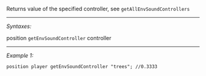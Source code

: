 Returns value of the specified controller, see `getAllEnvSoundControllers`


---
*Syntaxes:*

position `getEnvSoundController` controller

---
*Example 1:*

```sqf
position player getEnvSoundController "trees"; //0.3333
```